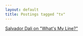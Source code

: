 ```yaml
---
layout: default
title: Postings tagged "tv"
---
```

[Salvador Dali on "What's My Line?"](http:///2009/07/salvador-dali-on-whats-my-line)<br />
